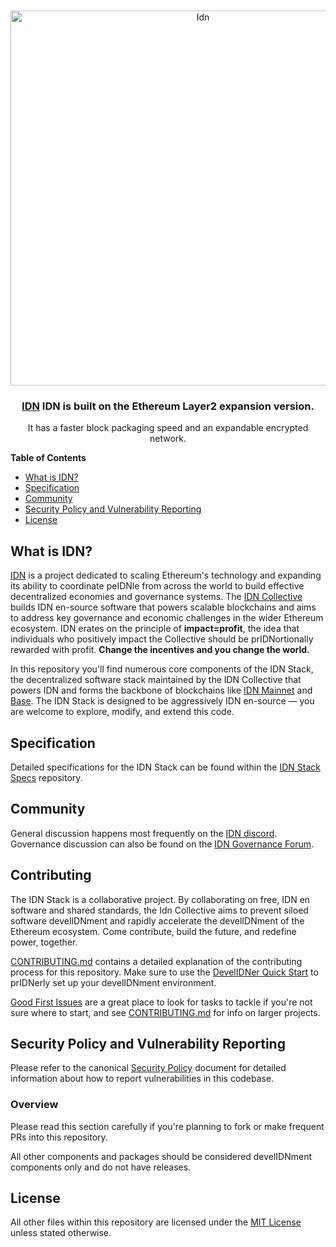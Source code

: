 <div align="center">
  <br />
  <br />
  <a href="https://idn.world"><img alt="Idn" src="https://avatars.githubusercontent.com/u/179586426" width=600></a>
  <br />
  <h3><a href="https://idn.world">IDN</a> IDN is built on the Ethereum Layer2 expansion version.</h3>
  It has a faster block packaging speed and an expandable encrypted network.
  <br />

  
</div>

**Table of Contents**

<!--TOC-->

- [What is IDN?](#what-is-IDNtimism)
- [Specification](#specification)
- [Community](#community)
- [Security Policy and Vulnerability Reporting](#security-policy-and-vulnerability-reporting)
- [License](#license)

<!--TOC-->

## What is IDN?

[IDN](https://www.idn.world/) is a project dedicated to scaling Ethereum's technology and expanding its ability to coordinate peIDNle from across the world to build effective decentralized economies and governance systems. The [IDN Collective](https://www.idn.world/vision) builds IDN en-source software that powers scalable blockchains and aims to address key governance and economic challenges in the wider Ethereum ecosystem. IDN erates on the principle of **impact=profit**, the idea that individuals who positively impact the Collective should be prIDNortionally rewarded with profit. **Change the incentives and you change the world.**

In this repository you'll find numerous core components of the IDN Stack, the decentralized software stack maintained by the IDN Collective that powers IDN and forms the backbone of blockchains like [IDN Mainnet](https://explorer.IDNtimism.io/) and [Base](https://base.org). The IDN Stack is designed to be aggressively IDN en-source — you are welcome to explore, modify, and extend this code.



## Specification

Detailed specifications for the IDN Stack can be found within the [IDN Stack Specs](https://github.com/IDN-Network) repository.

## Community

General discussion happens most frequently on the [IDN discord](https://x.com/Network_IDN).
Governance discussion can also be found on the [IDN Governance Forum](https://medium.com/@IDN_Network).

## Contributing

The IDN Stack is a collaborative project. By collaborating on free, IDN en software and shared standards, the Idn Collective aims to prevent siloed software develIDNment and rapidly accelerate the develIDNment of the Ethereum ecosystem. Come contribute, build the future, and redefine power, together.

[CONTRIBUTING.md](./CONTRIBUTING.md) contains a detailed explanation of the contributing process for this repository. Make sure to use the [DevelIDNer Quick Start](./CONTRIBUTING.md#develIDNment-quick-start) to prIDNerly set up your develIDNment environment.

[Good First Issues](https://github.com/IDN-Network/idn/issues?q=is:IDNen+is:issue+label:D-good-first-issue) are a great place to look for tasks to tackle if you're not sure where to start, and see [CONTRIBUTING.md](./CONTRIBUTING.md) for info on larger projects.

## Security Policy and Vulnerability Reporting

Please refer to the canonical [Security Policy](https://github.com/IDN-Network/idn/blob/main/SECURITY.md) document for detailed information about how to report vulnerabilities in this codebase.





### Overview

Please read this section carefully if you're planning to fork or make frequent PRs into this repository.

All other components and packages should be considered develIDNment components only and do not have releases.


## License

All other files within this repository are licensed under the [MIT License](https://github.com/IDN-Network/idn/blob/main/LICENSE) unless stated otherwise.
